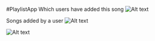 #PlaylistApp
Which users have added this song
![Alt text](http://i1271.photobucket.com/albums/jj622/frederickchoe/a_zpsygqvwa4l.jpg "Playlist Dashboard")

Songs added by a user
![Alt text](http://i1271.photobucket.com/albums/jj622/frederickchoe/b_zps8fxj0law.jpg "Who has added the song")

![Alt text](http://i1271.photobucket.com/albums/jj622/frederickchoe/c_zpsdjcrimy3.jpg "Playlist of user")
